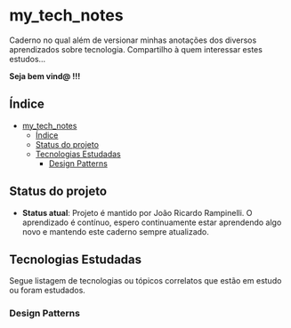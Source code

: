 # my_tech_notes

Caderno no qual além de versionar minhas anotações dos diversos aprendizados sobre tecnologia. Compartilho à quem interessar estes estudos... 

**Seja bem vind@ !!!** 

## Índice
- [my_tech_notes](#my_tech_notes)
  - [Índice](#índice)
  - [Status do projeto](#status-do-projeto)
  - [Tecnologias Estudadas](#tecnologias-estudadas)
    - [Design Patterns](#design-patterns)

## Status do projeto

- **Status atual**: Projeto é mantido por João Ricardo Rampinelli. O aprendizado é contínuo, espero continuamente estar aprendendo algo novo e mantendo este caderno sempre atualizado.

## Tecnologias Estudadas

Segue listagem de tecnologias ou tópicos correlatos que estão em estudo ou foram estudados.

### Design Patterns






